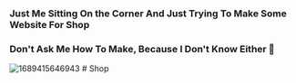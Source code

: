 ### Just Me Sitting On the Corner And Just Trying To Make Some Website For Shop 
### Don't Ask Me How To Make, Because I Don't Know Either 🤯

![1689415646943](https://github.com/Aku-Mars/Shop/assets/76494850/8e6a9228-9bba-4dc8-908a-ff0e45c1da88)
#   S h o p  
 
